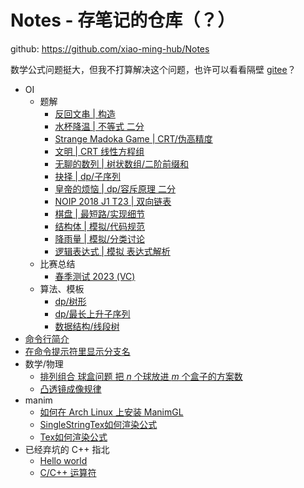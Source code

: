 # Notes - 存笔记的仓库（？）
github: <https://github.com/xiao-ming-hub/Notes>

数学公式问题挺大，但我不打算解决这个问题，也许可以看看隔壁 [gitee](https://gitee.com/a_Txy/Notes)？
- OI
  - 题解
    - [反回文串 | 构造](luogu.p11190.md)
    - [水杯降温 | 不等式 二分](luogu.p11189.md)
    - [Strange Madoka Game | CRT/伪高精度](luogu.p11144.md)
    - [文明 | CRT 线性方程组](bzoj.2854.md)
    - [无聊的数列 | 树状数组/二阶前缀和](luogu.p1438.md)
    - [抉择 | dp/子序列](poj.21792.md)
    - [皇帝的烦恼 | dp/容斥原理 二分](luogu.p4409.md)
    - [NOIP 2018 J1 T23 | 双向链表](noip2018j1t23.md)
    - [棋盘 | 最短路/实现细节](luogu.p3956/doc.md)
    - [结构体 | 模拟/代码规范](luogu.p9754.md)
    - [降雨量 | 模拟/分类讨论](luogu.p2471.md)
    - [逻辑表达式 | 模拟 表达式解析](luogu.p8815.md)
  - 比赛总结
    - [春季测试 2023 (VC)](contest102679.md)
  - 算法、模板
    - [dp/树形](dp-tree.md)
    - [dp/最长上升子序列](lis-print.md)
    - [数据结构/线段树](segment-tree.md)
- [命令行简介](commandline.md)
- [在命令提示符里显示分支名](git-ps1.md)
- 数学/物理
  - [排列组合 球盒问题 把 $n$ 个球放进 $m$ 个盒子的方案数]()
  - [凸透镜成像规律](tu-tou-jing-cheng-xiang/note.md)
- manim
  - [如何在 Arch Linux 上安装 ManimGL](manimgl-install-on-archlinux.md)
  - [SingleStringTex如何渲染公式](SingleStringTex如何渲染公式.md)
  - [Tex如何渲染公式](Tex如何渲染公式.md)
- 已经弃坑的 C++ 指北
  - [Hello world](hello-world.md)
  - [C/C++ 运算符](operator.md)

